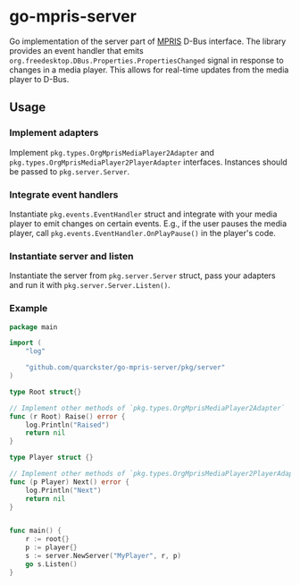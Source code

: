 # go-mpris-server

Go implementation of the server part of [MPRIS](https://specifications.freedesktop.org/mpris-spec/2.2/)
D-Bus interface. The library provides an event handler that emits
`org.freedesktop.DBus.Properties.PropertiesChanged` signal in response to changes in a media player.
This allows for real-time updates from the media player to D-Bus.

## Usage

### Implement adapters

Implement `pkg.types.OrgMprisMediaPlayer2Adapter` and `pkg.types.OrgMprisMediaPlayer2PlayerAdapter`
interfaces. Instances should be passed to `pkg.server.Server`.

### Integrate event handlers

Instantiate `pkg.events.EventHandler` struct and integrate with your media player to emit changes
on certain events. E.g., if the user pauses the media player, call
`pkg.events.EventHandler.OnPlayPause()` in the player's code.

### Instantiate server and listen

Instantiate the server from `pkg.server.Server` struct, pass your adapters and run it with
`pkg.server.Server.Listen()`.

### Example

```go
package main

import (
	"log"

	"github.com/quarckster/go-mpris-server/pkg/server"
)

type Root struct{}

// Implement other methods of `pkg.types.OrgMprisMediaPlayer2Adapter`
func (r Root) Raise() error {
	log.Println("Raised")
	return nil
}

type Player struct {}

// Implement other methods of `pkg.types.OrgMprisMediaPlayer2PlayerAdapter`
func (p Player) Next() error {
	log.Println("Next")
	return nil
}


func main() {
	r := root{}
	p := player{}
	s := server.NewServer("MyPlayer", r, p)
	go s.Listen()
}
```
